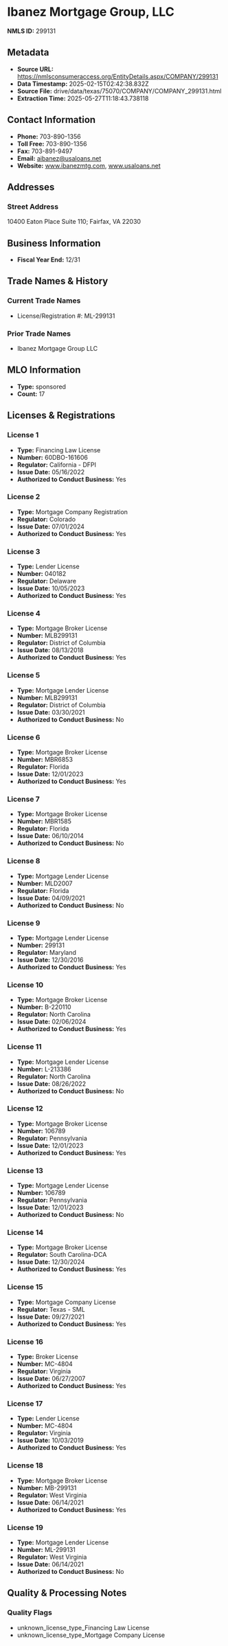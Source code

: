 # Ibanez Mortgage Group, LLC

**NMLS ID:** 299131

## Metadata
- **Source URL:** https://nmlsconsumeraccess.org/EntityDetails.aspx/COMPANY/299131
- **Data Timestamp:** 2025-02-15T02:42:38.832Z
- **Source File:** drive/data/texas/75070/COMPANY/COMPANY_299131.html
- **Extraction Time:** 2025-05-27T11:18:43.738118

## Contact Information
- **Phone:** 703-890-1356
- **Toll Free:** 703-890-1356
- **Fax:** 703-891-9497
- **Email:** aibanez@usaloans.net
- **Website:** www.ibanezmtg.com, www.usaloans.net

## Addresses
### Street Address
10400 Eaton Place Suite 110; Fairfax, VA 22030

## Business Information
- **Fiscal Year End:** 12/31

## Trade Names & History
### Current Trade Names
- License/Registration #: ML-299131

### Prior Trade Names
- Ibanez Mortgage Group LLC

## MLO Information
- **Type:** sponsored
- **Count:** 17

## Licenses & Registrations

### License 1
- **Type:** Financing Law License
- **Number:** 60DBO-161606
- **Regulator:** California - DFPI
- **Issue Date:** 05/16/2022
- **Authorized to Conduct Business:** Yes

### License 2
- **Type:** Mortgage Company Registration
- **Regulator:** Colorado
- **Issue Date:** 07/01/2024
- **Authorized to Conduct Business:** Yes

### License 3
- **Type:** Lender License
- **Number:** 040182
- **Regulator:** Delaware
- **Issue Date:** 10/05/2023
- **Authorized to Conduct Business:** Yes

### License 4
- **Type:** Mortgage Broker License
- **Number:** MLB299131
- **Regulator:** District of Columbia
- **Issue Date:** 08/13/2018
- **Authorized to Conduct Business:** Yes

### License 5
- **Type:** Mortgage Lender License
- **Number:** MLB299131
- **Regulator:** District of Columbia
- **Issue Date:** 03/30/2021
- **Authorized to Conduct Business:** No

### License 6
- **Type:** Mortgage Broker License
- **Number:** MBR6853
- **Regulator:** Florida
- **Issue Date:** 12/01/2023
- **Authorized to Conduct Business:** Yes

### License 7
- **Type:** Mortgage Broker License
- **Number:** MBR1585
- **Regulator:** Florida
- **Issue Date:** 06/10/2014
- **Authorized to Conduct Business:** No

### License 8
- **Type:** Mortgage Lender License
- **Number:** MLD2007
- **Regulator:** Florida
- **Issue Date:** 04/09/2021
- **Authorized to Conduct Business:** No

### License 9
- **Type:** Mortgage Lender License
- **Number:** 299131
- **Regulator:** Maryland
- **Issue Date:** 12/30/2016
- **Authorized to Conduct Business:** Yes

### License 10
- **Type:** Mortgage Broker License
- **Number:** B-220110
- **Regulator:** North Carolina
- **Issue Date:** 02/06/2024
- **Authorized to Conduct Business:** Yes

### License 11
- **Type:** Mortgage Lender License
- **Number:** L-213386
- **Regulator:** North Carolina
- **Issue Date:** 08/26/2022
- **Authorized to Conduct Business:** No

### License 12
- **Type:** Mortgage Broker License
- **Number:** 106789
- **Regulator:** Pennsylvania
- **Issue Date:** 12/01/2023
- **Authorized to Conduct Business:** Yes

### License 13
- **Type:** Mortgage Lender License
- **Number:** 106789
- **Regulator:** Pennsylvania
- **Issue Date:** 12/01/2023
- **Authorized to Conduct Business:** No

### License 14
- **Type:** Mortgage Broker License
- **Regulator:** South Carolina-DCA
- **Issue Date:** 12/30/2024
- **Authorized to Conduct Business:** Yes

### License 15
- **Type:** Mortgage Company License
- **Regulator:** Texas - SML
- **Issue Date:** 09/27/2021
- **Authorized to Conduct Business:** Yes

### License 16
- **Type:** Broker License
- **Number:** MC-4804
- **Regulator:** Virginia
- **Issue Date:** 06/27/2007
- **Authorized to Conduct Business:** Yes

### License 17
- **Type:** Lender License
- **Number:** MC-4804
- **Regulator:** Virginia
- **Issue Date:** 10/03/2019
- **Authorized to Conduct Business:** Yes

### License 18
- **Type:** Mortgage Broker License
- **Number:** MB-299131
- **Regulator:** West Virginia
- **Issue Date:** 06/14/2021
- **Authorized to Conduct Business:** Yes

### License 19
- **Type:** Mortgage Lender License
- **Number:** ML-299131
- **Regulator:** West Virginia
- **Issue Date:** 06/14/2021
- **Authorized to Conduct Business:** No

## Quality & Processing Notes
### Quality Flags
- unknown_license_type_Financing Law License
- unknown_license_type_Mortgage Company License

